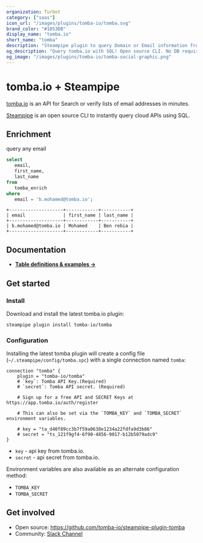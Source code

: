 ```yaml
---
organization: Turbot
category: ["saas"]
icon_url: "/images/plugins/tomba-io/tomba.svg"
brand_color: "#1853DB"
display_name: "tomba.io"
short_name: "tomba"
description: "Steampipe plugin to query Domain or Email information from tomba.io."
og_description: "Query tomba.io with SQL! Open source CLI. No DB required."
og_image: "/images/plugins/tomba-io/tomba-social-graphic.png"
---
```


# tomba.io + Steampipe

[tomba.io](https://tomba.io) is an API for Search or verify lists of email addresses in minutes.

[Steampipe](https://steampipe.io) is an open source CLI to instantly query cloud APIs using SQL.

## Enrichment

query any email

```sql
select
   email,
   first_name,
   last_name 
from
   tomba_enrich 
where
   email = 'b.mohamed@tomba.io';
```

```
+--------------------+------------+-----------+
| email              | first_name | last_name |
+--------------------+------------+-----------+
| b.mohamed@tomba.io | Mohamed    | Ben rebia |
+--------------------+------------+-----------+
```

## Documentation

- **[Table definitions & examples →](/plugins/tomba-io/tomba/tables)**

## Get started

### Install

Download and install the latest tomba.io plugin:

```bash
steampipe plugin install tomba-io/tomba
```

### Configuration

Installing the latest tomba plugin will create a config file (`~/.steampipe/config/tomba.spc`) with a single connection named `tomba`:

```hcl
connection "tomba" {
    plugin = "tomba-io/tomba"
    # `key`: Tomba API Key.(Required)
    # `secret`: Tomba API secret. (Required)

    # Sign up for a free API and SECRET Keys at https://app.tomba.io/auth/register

    # This can also be set via the `TOMBA_KEY` and `TOMBA_SECRET` environment variables.
    
    # key = "ta_d40f89cc3b7f59a0638e1234a22fdfa9d3b86"
    # secret = "ts_121f9gf4-6f90-4856-9017-b12b5079adc9"
}
```

- `key` -  api key from tomba.io.
- `secret` -  api secret from tomba.io.

Environment variables are also available as an alternate configuration method:

* `TOMBA_KEY`
* `TOMBA_SECRET`

## Get involved

- Open source: https://github.com/tomba-io/steampipe-plugin-tomba
- Community: [Slack Channel](https://steampipe.io/community/join)
